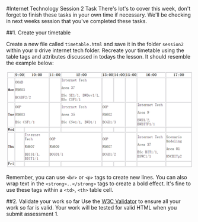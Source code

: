 #Internet Technology Session 2 Task
There's lot's to cover this week, don't forget to finish these tasks in your own time if necessary. We'll be checking  in next weeks session that you've completed these tasks.

##1. Create your timetable

Create a new file called `timetable.html` and save it in the folder
`session2` within your `U` drive internet tech folder. Recreate your timetable using the table tags and attributes discussed in todays the lesson. It should resemble the example below:

![time table](assets/timetable.png)

Remember, you can use `<br>` or `<p>` tags to create new lines. You can also wrap text in the `<strong>..</strong>` tags to create a bold effect. It's fine to use these tags within a `<td>`, `<th>` table cell.  

##2. Validate your work so far
Use the [W3C Validator](https://validator.w3.org/) to ensure all your work so far is valid. Your work will be tested for valid HTML when you submit assessment 1.








